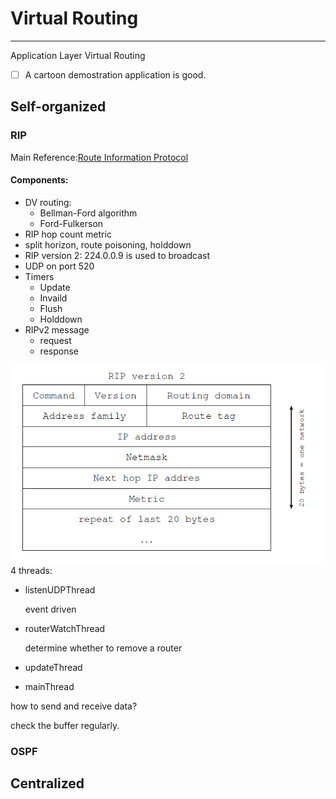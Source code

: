 # Virtual Routing
------
Application Layer Virtual Routing

- [ ] A cartoon demostration application is good.

## Self-organized 
### RIP
Main Reference:[Route Information Protocol](https://en.wikipedia.org/wiki/Routing_Information_Protocol#RIPng)
#### Components:
+ DV routing:
    * Bellman-Ford algorithm
    * Ford-Fulkerson
+ RIP hop count metric
+ split horizon, route poisoning, holddown
+ RIP version 2: 224.0.0.9 is used to broadcast
+ UDP on port 520
+ Timers
    * Update
    * Invaild
    * Flush
    * Holddown
+ RIPv2 message
    * request
    * response

![RIPv2 message](https://github.com/Leo-xh/Virtual-Routing/blob/master/imgs/RIPv2-message.PNG)
4 threads:

+ listenUDPThread

    event driven

+ routerWatchThread

    determine whether to remove a router

+ updateThread
+ mainThread

how to send and receive data?

check the buffer regularly.



### OSPF



## Centralized